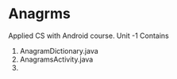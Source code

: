 # Anagrms
Applied CS with Android course. Unit -1
Contains
1. AnagramDictionary.java
2. AnagramsActivity.java
3. 
